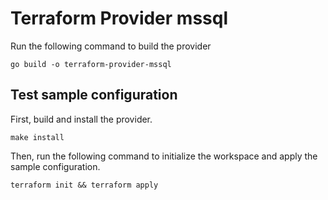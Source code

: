 # Terraform Provider mssql

Run the following command to build the provider

```shell
go build -o terraform-provider-mssql
```

## Test sample configuration

First, build and install the provider.

```shell
make install
```

Then, run the following command to initialize the workspace and apply the sample configuration.

```shell
terraform init && terraform apply
```
